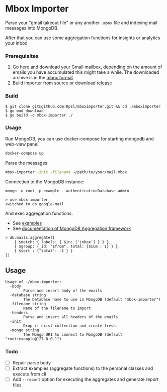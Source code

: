 # Mbox Importer

Parse your "gmail takeout file" or any another `.mbox` file and indexing mail messages into MongoDB. 

After that you can use some aggregation functions for insights or analytics your inbox

### Prerequisites

1) Go [here](https://www.google.com/settings/takeout/custom/gmail) and download your Gmail mailbox, depending on the amount of emails you have accumulated this might take a while. The downloaded archive is in the [mbox format](http://en.wikipedia.org/wiki/Mbox).
2) Build importer from source or download [release](https://github.com/Rpsl/mboximporter/releases)

### Build

```
$ git clone git@github.com:Rpsl/mboximporter.git && cd ./mboximporter
$ go mod download
$ go build -o mbox-importer ./
```

### Usage

Run MongoDB, you can use docker-compose for starting mongodb and web-view panel: 
```bash
docker-compose up
```

Parse the messages:

```bash
mbox-importer -init -filename ~/path/to/your/mail.mbox
```


Connection to the MongoDB instance:

```
mongo -u root -p example --authenticationDatabase admin

> use mbox-importer
switched to db google-mail
```

And exec aggregation functions.
* See [examples](https://github.com/Rpsl/mboximporter/tree/master/examples)  
* See [documentation of MongoDB Aggregation framework](https://docs.mongodb.com/manual/aggregation/)
```
> db.mails.aggregate([
    { $match: { labels: { $in: ['inbox'] } } },
    { $group: {_id: "$from", total: {$sum : 1} } },
    { $sort : {"total": -1 } }
])
```

## Usage

```
Usage of ./mbox-importer:
  -body
    	Parse and insert body of the emails
  -database string
    	The Database name to use in MongoDB (default "mbox-importer")
  -filename string
    	Name of the filename to import
  -headers
    	Parse and insert all headers of the emails
  -init
    	Drop if exist collection and create fresh
  -mongo string
    	The Mongo URI to connect to MongoDB (default "root:example@127.0.0.1")
```


### Todo

- [ ] Repair parse body
- [ ] Extract examples (aggregate functions) to the personal classes and execute from cli
- [ ] Add `--report` option for executing the aggregates and generate report files